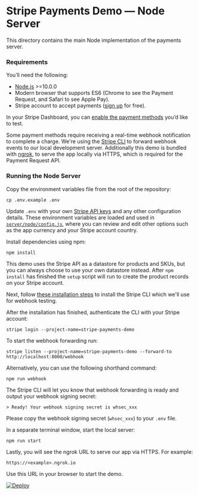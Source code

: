 # Stripe Payments Demo — Node Server

This directory contains the main Node implementation of the payments server.

### Requirements

You’ll need the following:

- [Node.js](http://nodejs.org) >=10.0.0
- Modern browser that supports ES6 (Chrome to see the Payment Request, and Safari to see Apple Pay).
- Stripe account to accept payments ([sign up](https://dashboard.stripe.com/register) for free).

In your Stripe Dashboard, you can [enable the payment methods](https://dashboard.stripe.com/payments/settings) you’d like to test.

Some payment methods require receiving a real-time webhook notification to complete a charge. We're using the [Stripe CLI](https://github.com/stripe/stripe-cli#listen) to forward webhook events to our local development server. Additionally this demo is bundled with [ngrok](https://ngrok.com/), to serve the app locally via HTTPS, which is required for the Payment Request API.

### Running the Node Server

Copy the environment variables file from the root of the repository:

    cp .env.example .env

Update `.env` with your own [Stripe API keys](https://dashboard.stripe.com/account/apikeys) and any other configuration details. These environment variables are loaded and used in [`server/node/config.js`](/server/node/config.js), where you can review and edit other options such as the app currency and your Stripe account country.

Install dependencies using npm:

    npm install

This demo uses the Stripe API as a datastore for products and SKUs, but you can always choose to use your own datastore instead. After `npm install` has finished the `setup` script will run to create the product records on your Stripe account.

Next, follow [these installation steps](https://github.com/stripe/stripe-cli#installation) to install the Stripe CLI which we'll use for webhook testing.

After the installation has finished, authenticate the CLI with your Stripe account:

    stripe login --project-name=stripe-payments-demo

To start the webhook forwarding run:

    stripe listen --project-name=stripe-payments-demo --forward-to http://localhost:8000/webhook

Alternatively, you can use the following shorthand command:

    npm run webhook

The Stripe CLI will let you know that webhook forwarding is ready and output your webhook signing secret:

    > Ready! Your webhook signing secret is whsec_xxx

Please copy the webhook signing secret (`whsec_xxx`) to your `.env` file.

In a separate terminal window, start the local server:

    npm run start

Lastly, you will see the ngrok URL to serve our app via HTTPS. For example:

    https://<example>.ngrok.io

Use this URL in your browser to start the demo.

[![Deploy](https://www.herokucdn.com/deploy/button.svg)](https://heroku.com/deploy)


